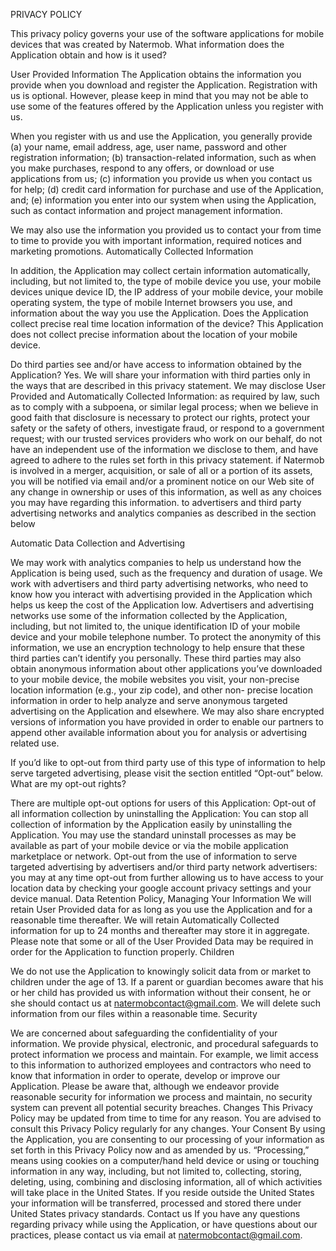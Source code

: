 PRIVACY POLICY

This privacy policy governs your use of the software applications for mobile devices that was created by Natermob. What information does the Application obtain and how is it used?

User Provided Information The Application obtains the information you provide when you download and register the Application. Registration with us is optional. However, please keep in mind that you may not be able to use some of the features offered by the Application unless you register with us.

When you register with us and use the Application, you generally provide (a) your name, email address, age, user name, password and other registration information; (b) transaction-related information, such as when you make purchases, respond to any offers, or download or use applications from us; (c) information you provide us when you contact us for help; (d) credit card information for purchase and use of the Application, and; (e) information you enter into our system when using the Application, such as contact information and project management information.

We may also use the information you provided us to contact your from time to time to provide you with important information, required notices and marketing promotions. Automatically Collected Information

In addition, the Application may collect certain information automatically, including, but not limited to, the type of mobile device you use, your mobile devices unique device ID, the IP address of your mobile device, your mobile operating system, the type of mobile Internet browsers you use, and information about the way you use the Application. Does the Application collect precise real time location information of the device? This Application does not collect precise information about the location of your mobile device.

Do third parties see and/or have access to information obtained by the Application? Yes. We will share your information with third parties only in the ways that are described in this privacy statement. We may disclose User Provided and Automatically Collected Information: as required by law, such as to comply with a subpoena, or similar legal process; when we believe in good faith that disclosure is necessary to protect our rights, protect your safety or the safety of others, investigate fraud, or respond to a government request; with our trusted services providers who work on our behalf, do not have an independent use of the information we disclose to them, and have agreed to adhere to the rules set forth in this privacy statement. if Natermob is involved in a merger, acquisition, or sale of all or a portion of its assets, you will be notified via email and/or a prominent notice on our Web site of any change in ownership or uses of this information, as well as any choices you may have regarding this information. to advertisers and third party advertising networks and analytics companies as described in the section below

Automatic Data Collection and Advertising

We may work with analytics companies to help us understand how the Application is being used, such as the frequency and duration of usage. We work with advertisers and third party advertising networks, who need to know how you interact with advertising provided in the Application which helps us keep the cost of the Application low. Advertisers and advertising networks use some of the information collected by the Application, including, but not limited to, the unique identification ID of your mobile device and your mobile telephone number. To protect the anonymity of this information, we use an encryption technology to help ensure that these third parties can’t identify you personally. These third parties may also obtain anonymous information about other applications you’ve downloaded to your mobile device, the mobile websites you visit, your non-precise location information (e.g., your zip code), and other non- precise location information in order to help analyze and serve anonymous targeted advertising on the Application and elsewhere. We may also share encrypted versions of information you have provided in order to enable our partners to append other available information about you for analysis or advertising related use.

If you’d like to opt-out from third party use of this type of information to help serve targeted advertising, please visit the section entitled “Opt-out” below. What are my opt-out rights?

There are multiple opt-out options for users of this Application: 
Opt-out of all information collection by uninstalling the Application: You can stop all collection of information by the Application easily by uninstalling the Application. You may use the standard uninstall processes as may be available as part of your mobile device or via the mobile application marketplace or network. Opt-out from the use of information to serve targeted advertising by advertisers and/or third party network advertisers: you may at any time opt-out from further allowing us to have access to your location data by checking your google account privacy settings and your device manual.
Data Retention Policy, Managing Your Information We will retain User Provided data for as long as you use the Application and for a reasonable time thereafter. We will retain Automatically Collected information for up to 24 months and thereafter may store it in aggregate. Please note that some or all of the User Provided Data may be required in order for the Application to function properly. Children

We do not use the Application to knowingly solicit data from or market to children under the age of 13. If a parent or guardian becomes aware that his or her child has provided us with information without their consent, he or she should contact us at natermobcontact@gmail.com. We will delete such information from our files within a reasonable time. Security

We are concerned about safeguarding the confidentiality of your information. We provide physical, electronic, and procedural safeguards to protect information we process and maintain. For example, we limit access to this information to authorized employees and contractors who need to know that information in order to operate, develop or improve our Application. Please be aware that, although we endeavor provide reasonable security for information we process and maintain, no security system can prevent all potential security breaches. Changes This Privacy Policy may be updated from time to time for any reason. You are advised to consult this Privacy Policy regularly for any changes. Your Consent By using the Application, you are consenting to our processing of your information as set forth in this Privacy Policy now and as amended by us. “Processing,” means using cookies on a computer/hand held device or using or touching information in any way, including, but not limited to, collecting, storing, deleting, using, combining and disclosing information, all of which activities will take place in the United States. If you reside outside the United States your information will be transferred, processed and stored there under United States privacy standards. Contact us If you have any questions regarding privacy while using the Application, or have questions about our practices, please contact us via email at natermobcontact@gmail.com.
